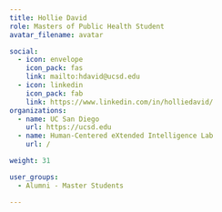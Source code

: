 ```yaml
---
title: Hollie David
role: Masters of Public Health Student
avatar_filename: avatar

social:
  - icon: envelope
    icon_pack: fas
    link: mailto:hdavid@ucsd.edu
  - icon: linkedin
    icon_pack: fab
    link: https://www.linkedin.com/in/holliedavid/
organizations:
  - name: UC San Diego
    url: https://ucsd.edu
  - name: Human-Centered eXtended Intelligence Lab
    url: /

weight: 31

user_groups:
  - Alumni - Master Students

---
```



